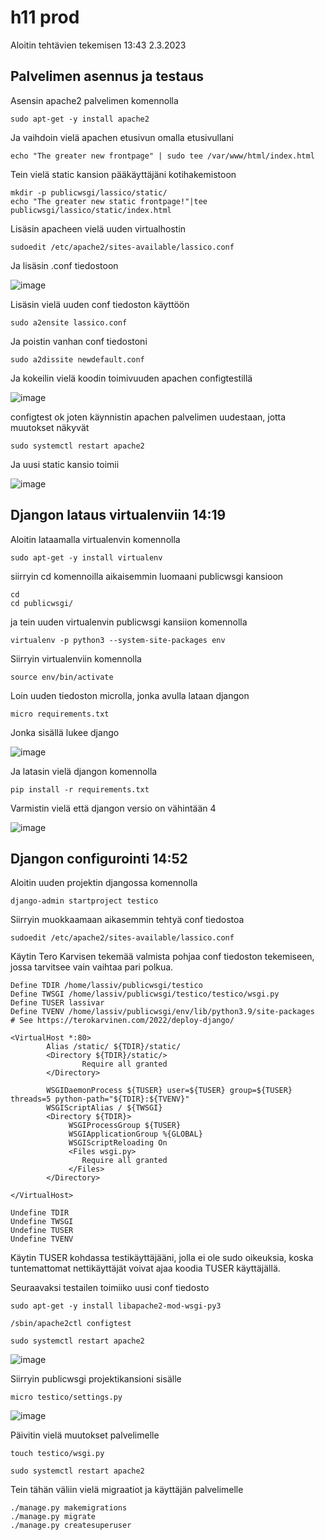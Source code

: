 # h11 prod

Aloitin tehtävien tekemisen 13:43 2.3.2023

## Palvelimen asennus ja testaus

Asensin apache2 palvelimen komennolla 

    sudo apt-get -y install apache2
    
Ja vaihdoin vielä apachen etusivun omalla etusivullani

    echo "The greater new frontpage" | sudo tee /var/www/html/index.html
    
Tein vielä static kansion pääkäyttäjäni kotihakemistoon
    
    mkdir -p publicwsgi/lassico/static/
    echo "The greater new static frontpage!"|tee publicwsgi/lassico/static/index.html

Lisäsin apacheen vielä uuden virtualhostin 

    sudoedit /etc/apache2/sites-available/lassico.conf
    
Ja lisäsin .conf tiedostoon 

![image](https://user-images.githubusercontent.com/112076377/222425224-29290e80-4f0e-4027-9240-2491ba1504de.png)

Lisäsin vielä uuden conf tiedoston käyttöön

    sudo a2ensite lassico.conf

Ja poistin vanhan conf tiedostoni

    sudo a2dissite newdefault.conf 

Ja kokeilin vielä koodin toimivuuden apachen configtestillä 

![image](https://user-images.githubusercontent.com/112076377/222425374-a97dc800-0d2e-4721-a2bd-5576a46ea795.png)

configtest ok joten käynnistin apachen palvelimen uudestaan, jotta muutokset näkyvät 

    sudo systemctl restart apache2
    
Ja uusi static kansio toimii 

![image](https://user-images.githubusercontent.com/112076377/222426604-66382684-eee8-473e-b101-95b1c5dc848c.png)

## Djangon lataus virtualenviin 14:19

Aloitin lataamalla virtualenvin komennolla

    sudo apt-get -y install virtualenv 
    
siirryin cd komennoilla aikaisemmin luomaani publicwsgi kansioon 

    cd 
    cd publicwsgi/
    
ja tein uuden virtualenvin publicwsgi kansiion komennolla 

    virtualenv -p python3 --system-site-packages env
    
Siirryin virtualenviin komennolla 

    source env/bin/activate
    
Loin uuden tiedoston microlla, jonka avulla lataan djangon

    micro requirements.txt
    
Jonka sisällä lukee django

![image](https://user-images.githubusercontent.com/112076377/222430430-6f290812-82bb-4d30-921a-b8f7d87950d4.png)

Ja latasin vielä djangon komennolla

    pip install -r requirements.txt

Varmistin vielä että djangon versio on vähintään 4

![image](https://user-images.githubusercontent.com/112076377/222431040-0d08f6c1-42a8-40d2-b919-ad0d27ba6b85.png)

## Djangon configurointi 14:52

Aloitin uuden projektin djangossa komennolla 

    django-admin startproject testico
    
Siirryin muokkaamaan aikasemmin tehtyä conf tiedostoa 

    sudoedit /etc/apache2/sites-available/lassico.conf

Käytin Tero Karvisen tekemää valmista pohjaa conf tiedoston tekemiseen, jossa tarvitsee vain vaihtaa pari polkua.

    Define TDIR /home/lassiv/publicwsgi/testico
    Define TWSGI /home/lassiv/publicwsgi/testico/testico/wsgi.py
    Define TUSER lassivar
    Define TVENV /home/lassiv/publicwsgi/env/lib/python3.9/site-packages
    # See https://terokarvinen.com/2022/deploy-django/

    <VirtualHost *:80>
            Alias /static/ ${TDIR}/static/
            <Directory ${TDIR}/static/>
                    Require all granted
            </Directory>

            WSGIDaemonProcess ${TUSER} user=${TUSER} group=${TUSER} threads=5 python-path="${TDIR}:${TVENV}"
            WSGIScriptAlias / ${TWSGI}
            <Directory ${TDIR}>
                 WSGIProcessGroup ${TUSER}
                 WSGIApplicationGroup %{GLOBAL}
                 WSGIScriptReloading On
                 <Files wsgi.py>
                    Require all granted
                 </Files>
            </Directory>

    </VirtualHost>

    Undefine TDIR
    Undefine TWSGI
    Undefine TUSER
    Undefine TVENV

Käytin TUSER kohdassa testikäyttäjääni, jolla ei ole sudo oikeuksia, koska tuntemattomat nettikäyttäjät voivat ajaa koodia TUSER käyttäjällä.

Seuraavaksi testailen toimiiko uusi conf tiedosto 

    sudo apt-get -y install libapache2-mod-wsgi-py3
    
    /sbin/apache2ctl configtest
    
    sudo systemctl restart apache2

![image](https://user-images.githubusercontent.com/112076377/222436022-823f800b-03c0-40fe-94a0-352699f3c94e.png)

Siirryin publicwsgi projektikansioni sisälle 

    micro testico/settings.py
    
![image](https://user-images.githubusercontent.com/112076377/222437380-b05ec41b-68e5-4eb5-8086-2ef6c7ef06ae.png)

Päivitin vielä muutokset palvelimelle 

    touch testico/wsgi.py
    
    sudo systemctl restart apache2

Tein tähän väliin vielä migraatiot ja käyttäjän palvelimelle

    ./manage.py makemigrations
    ./manage.py migrate
    ./manage.py createsuperuser
























